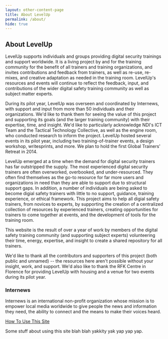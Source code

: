 ```yaml
---
layout: other-content-page
title: About LevelUp
permalink: /about/
hide: true
---
```

## About LevelUp ##

LevelUp supports individuals and groups providing digital security trainings and support worldwide. It is a living project by and for the training community for the benefit of all trainers and training organizations, and invites contributions and feedback from trainers, as well as re-use, re-mixes, and creative adaptation as needed in the training room. LevelUp's resources and events will continue to reflect the feedback, input, and contributions of the wider digital safety training community as well as subject matter experts.

During its pilot year, LevelUp was overseen and coordinated by Internews, with support and input from more than 50 individuals and their organizations. We'd like to thank them for seeing the value of this project and supporting its goals (and the larger training community) with their expertise, time, and insight. We'd like to particularly acknowledge NDI's ICT Team and the Tactical Technology Collective, as well as the engine room, who conducted research to inform the project. LevelUp hosted several events in its pilot year, including two training-of-trainer events, a design workshop, writesprints, and more. We plan to hold the first Global Trainers' Retreat in 2014.

LevelUp emerged at a time when the demand for digital security trainers has far outstripped the supply. The most experienced digital security trainers are often overworked, overbooked, and under-resourced. They often find themselves as the go-to resource for far more users and organizations in need than they are able to support due to structural support gaps. In addition, a number of individuals are being asked to become digial safety trainers with little to no support, guidance, training experience, or ethical framework. This project aims to help all digial safety trainers, from novices to experts, by supporting the creation of a centralized collection of resources by experienced trainers, creating opportunities for trainers to come together at events, and the development of tools for the training room.

This website is the result of over a year of work by members of the digital safety training community (and supporting subject experts) volunteering their time, energy, expertise, and insight to create a shared repository for all trainers.

We'd like to thank all the contributors and supporters of this project (both public and unnamed) -- the resources here aren't possible without your insight, work, and support. We'd also like to thank the RFK Centre in Florence for providing LevelUp with housing and a venue for two events during its pilot year.

### Internews ###

Internews is an international non-profit organization whose mission is to empower local media worldwide to give people the news and information they need, the ability to connect and the means to make their voices heard.

[How To Use This Site](https://the-engine-room/level-up/about#how-to-use-this-site)

Some stuff about using this site blah blah yakkity yak yap yap yap.

